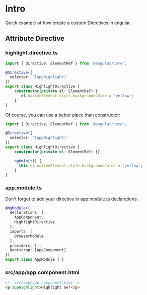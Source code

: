 # Intro
Quick example of how create a custom Directives in angular.


## Attribute Directive



### highlight.directive.ts
```typescript
import { Directive, ElementRef } from '@angular/core';

@Directive({
  selector: '[appHighlight]'
})
export class HighlightDirective {
    constructor(private el: ElementRef) {
       el.nativeElement.style.backgroundColor = 'yellow';
    }
}
```

Of course, you can use a better place than constructor:

```typescript
import { Directive, ElementRef } from '@angular/core';

@Directive({
  selector: '[appHighlight]'
})
export class HighlightDirective {
    constructor(private el: ElementRef) {}

    ngOnInit() {
      this.el.nativeElement.style.backgroundColor = 'yellow';
    }
}
```

### app.module.ts
Don't forget to add your directive in app.module.ts declarations:

```typescript
@NgModule({
  declarations: [
    AppComponent,
    HighlightDirective
  ],
  imports: [
    BrowserModule
  ],
  providers: [],
  bootstrap: [AppComponent]
})
export class AppModule { }
```

### src/app/app.component.html
```html
<!--src/app/app.component.html-->
<p appHighlight>Highlight me!</p>
```
